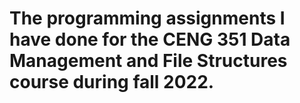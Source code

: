 # The programming assignments I have done for the CENG 351 Data Management and File Structures course during fall 2022.
